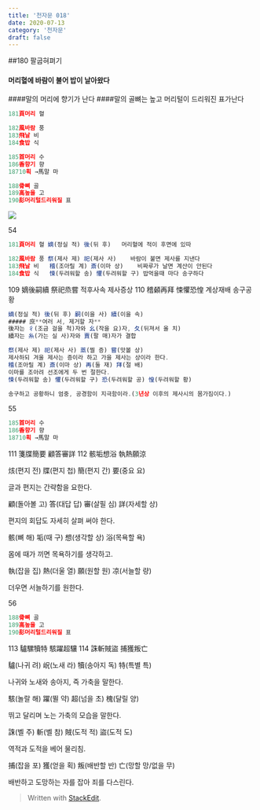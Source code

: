 ```yaml
---
title: '천자문 018'
date: 2020-07-13
category: '천자문'
draft: false
---
```

##180  팔굽혀펴기
 #### 머리혈에 바람이 불어 밥이 날아왔다
####말의 머리에 향기가 난다
####말의 골뼈는 높고 머리털이 드리워진 표가난다

```js
181頁머리 혈

182風바람 풍
183飛날 비
184食밥 식

185首머리 수
186香향기 향
18710획 →馬말 마

188骨뼈 골
189高높을 고
190髟머리털드리워질 표

```
![](https://i.ibb.co/Y3cw2nN/Screen-Shot-2020-07-13-at-12-05-05-PM.png)


54
```js
181頁머리 혈 嫡(정실 적) 後(뒤 후)   머리혈에 적이 후면에 있따

182風바람 풍 祭(제사 제) 祀(제사 사)    바람이 불면 제사를 지낸다
183飛날 비   稽(조아릴 계) 斎(이마 상)    비짜루가 날면 계산이 안된다
184食밥 식   悚(두려워할 송) 懼(두려워할 구) 밥먹을때 마다 송구하다
```
109 嫡後嗣續 祭祀烝嘗 적후사속 제사증상
110 稽顙再拜 悚懼恐惶 계상재배 송구공황
```js
嫡(정실 적) 後(뒤 후) 嗣(이을 사) 續(이을 속)
##### 庶**여러 서, 제거할 자**
後자는 彳(조금 걸을 척)자와 幺(작을 요)자, 夂(뒤져서 올 치)
續자는 糸(가는 실 사)자와 賣(팔 매)자가 결합

祭(제사 제) 祀(제사 사) 蒸(찔 증) 嘗(맛볼 상)
제사하되 겨울 제사는 증이라 하고 가을 제사는 상이라 한다.
稽(조아릴 계) 斎(이마 상) 再(둘 재) 拜(절 배)
이마를 조아려 선조에게 두 번 절한다.
悚(두려워할 송) 懼(두려워할 구) 恐(두려워할 공) 惶(두려워할 황)

송구하고 공황하니 엄중, 공경함이 지극함이라.(3년상 이후의 제사시의 몸가짐이다.)
```
55
```js
185首머리 수
186香향기 향
18710획 →馬말 마
```
111 箋牒簡要 顧答審詳 
112 骸垢想浴 執熱願涼 


烗(편지 전) 牒(편지 첩) 簡(편지 간) 要(중요 요)

글과 편지는 간략함을 요한다.

顧(돌아볼 고) 答(대답 답) 審(살필 심) 詳(자세할 상)

편지의 회답도 자세히 살펴 써야 한다.

骸(뼈 해) 垢(때 구) 想(생각할 상) 浴(목욕할 욕)

몸에 때가 끼면 목욕하기를 생각하고.

執(잡을 집) 熱(더울 열) 願(원할 원) 凉(서늘할 량)

더우면 서늘하기를 원한다.

56
```js
188骨뼈 골
189高높을 고
190髟머리털드리워질 표
```
113 驢騾犢特 駭躍超驤 
114 誅斬賊盜 捕獲叛亡 

驢(나귀 려) 岲(노새 라) 犢(송아지 독) 特(특별 특)

나귀와 노새와 송아지, 즉 가축을 말한다.

駭(놀랄 해) 躍(뛸 약) 超(넘을 초) 槐(달릴 양)

뛰고 달리며 노는 가축의 모습을 말한다.

誅(벨 주) 斬(벨 참) 賊(도적 적) 盜(도적 도)

역적과 도적을 베어 물리침.

捕(잡을 포) 獲(얻을 획) 叛(배반할 반) 亡(망할 망/없을 무)

배반하고  도망하는  자를  잡아  죄를  다스린다.
> Written with [StackEdit](https://stackedit.io/).
<!--stackedit_data:
eyJoaXN0b3J5IjpbLTE4MzMxNDk0NDIsLTEzMDA1MzI3NjIsLT
Y5OTgxMzE1Myw3MTU5Njc5MzQsMzQ4NjE0MTE0LDM2ODI0MzMz
NCw4MjA2NDQyNjIsNDE0MzE5NzAsLTE2Njk2NzQ0MjMsMTQxND
Q2MzYyMyw4OTI2NjAyNzksOTYyODE0NjYsLTE4NTc2NTMwNTEs
LTIxNTY5MDk5Myw3NjI4ODAzNDEsNzk3OTM0MTcxLC0xNDgzND
c5NzAsOTkwODUzMzY2LDgyMTcyNDQ5N119
-->